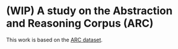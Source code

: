 # (WIP) A study on the Abstraction and Reasoning Corpus (ARC)

This work is based on the [ARC dataset](https://github.com/fchollet/ARC).